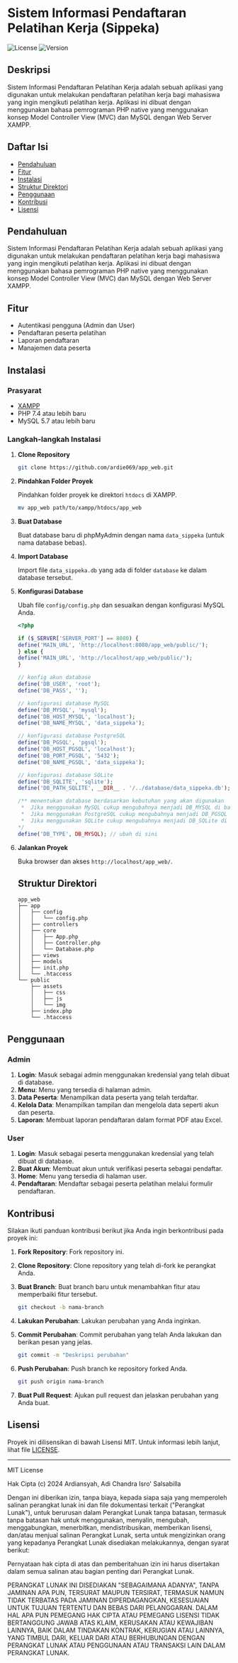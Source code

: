 # Sistem Informasi Pendaftaran Pelatihan Kerja (Sippeka)
![License](https://img.shields.io/badge/license-MIT-blue.svg)
![Version](https://img.shields.io/badge/version-1.0.0-green.svg)

## Deskripsi
Sistem Informasi Pendaftaran Pelatihan Kerja adalah sebuah aplikasi yang digunakan
untuk melakukan pendaftaran pelatihan kerja bagi mahasiswa yang ingin mengikuti
pelatihan kerja. Aplikasi ini dibuat dengan menggunakan bahasa pemrograman
PHP native yang menggunakan konsep Model Controller View (MVC) dan MySQL dengan Web Server XAMPP.

## Daftar Isi
- [Pendahuluan](#pendahuluan)
- [Fitur](#fitur)
- [Instalasi](#instalasi)
- [Struktur Direktori](#struktur-direktori)
- [Penggunaan](#penggunaan)
- [Kontribusi](#kontribusi)
- [Lisensi](#lisensi)

## Pendahuluan

Sistem Informasi Pendaftaran Pelatihan Kerja adalah sebuah aplikasi yang digunakan
untuk melakukan pendaftaran pelatihan kerja bagi mahasiswa yang ingin mengikuti
pelatihan kerja. Aplikasi ini dibuat dengan menggunakan bahasa pemrograman
PHP native yang menggunakan konsep Model Controller View (MVC) dan MySQL dengan Web Server XAMPP.

## Fitur

- Autentikasi pengguna (Admin dan User)
- Pendaftaran peserta pelatihan
- Laporan pendaftaran
- Manajemen data peserta

## Instalasi

### Prasyarat

- [XAMPP](https://www.apachefriends.org/download.html)
- PHP 7.4 atau lebih baru
- MySQL 5.7 atau lebih baru

### Langkah-langkah Instalasi

1. **Clone Repository**

    ```bash
    git clone https://github.com/ardie069/app_web.git
    ```

2. **Pindahkan Folder Proyek**

    Pindahkan folder proyek ke direktori `htdocs` di XAMPP.

    ```bash
    mv app_web path/to/xampp/htdocs/app_web
    ```

3. **Buat Database**

    Buat database baru di phpMyAdmin dengan nama `data_sippeka` (untuk nama database bebas).

4. **Import Database**

    Import file `data_sippeka.db` yang ada di folder `database` ke dalam database tersebut.

5. **Konfigurasi Database**

    Ubah file `config/config.php` dan sesuaikan dengan konfigurasi MySQL Anda.

    ```php
    <?php
    
    if ($_SERVER['SERVER_PORT'] == 8080) {
    define('MAIN_URL', 'http://localhost:8080/app_web/public/');
    } else {
    define('MAIN_URL', 'http://localhost/app_web/public/');
    }

    // konfig akun database
    define('DB_USER', 'root');
    define('DB_PASS', '');

    // konfigurasi database MySQL
    define('DB_MYSQL', 'mysql');
    define('DB_HOST_MYSQL', 'localhost');
    define('DB_NAME_MYSQL', 'data_sippeka');

    // konfigurasi database PostgreSQL
    define('DB_PGSQL', 'pgsql');
    define('DB_HOST_PGSQL', 'localhost');
    define('DB_PORT_PGSQL', '5432');
    define('DB_NAME_PGSQL', 'data_sippeka');

    // konfigurasi database SQLite
    define('DB_SQLITE', 'sqlite');
    define('DB_PATH_SQLITE', __DIR__ . '/../database/data_sippeka.db');

    /** menentukan database berdasarkan kebutuhan yang akan digunakan
     *  Jika menggunakan MySQL cukup mengubahnya menjadi DB_MYSQL di bawah ini
     *  Jika menggunakan PostgreSQL cukup mengubahnya menjadi DB_PGSQL di bawah ini
     *  Jika menggunakan SQLite cukup mengubahnya menjadi DB_SQLite di bawah ini
    */
    define('DB_TYPE', DB_MYSQL); // ubah di sini
    ```


6. **Jalankan Proyek**

    Buka browser dan akses `http://localhost/app_web/`.

    ## Struktur Direktori

    ```plaintext
    app_web
    ├── app
    │   ├── config
    │   │   └── config.php
    │   ├── controllers
    │   ├── core
    │   │   ├── App.php
    │   │   ├── Controller.php
    │   │   └── Database.php
    │   ├── views
    │   ├── models
    │   ├── init.php
    │   └── .htaccess
    └── public
        ├── assets
        │   ├── css
        │   ├── js
        │   └── img
        ├── index.php
        └── .htaccess
    ```


## Penggunaan

### Admin

1. **Login**: Masuk sebagai admin menggunakan kredensial yang telah dibuat di database.
2. **Menu**: Menu yang tersedia di halaman admin.
3. **Data Peserta**: Menampilkan data peserta yang telah terdaftar.
4. **Kelola Data**: Menampilkan tampilan dan mengelola data seperti akun dan peserta.
5. **Laporan**: Membuat laporan pendaftaran dalam format PDF atau Excel.

### User

1. **Login**: Masuk sebagai peserta menggunakan kredensial yang telah dibuat di database.
2. **Buat Akun**: Membuat akun untuk verifikasi peserta sebagai pendaftar.
3. **Home**: Menu yang tersedia di halaman user.
4. **Pendaftaran**: Mendaftar sebagai peserta pelatihan melalui formulir pendaftaran.

## Kontribusi

Silakan ikuti panduan kontribusi berikut jika Anda ingin berkontribusi pada proyek ini:

1. **Fork Repository**: Fork repository ini.
2. **Clone Repository**: Clone repository yang telah di-fork ke perangkat Anda.
3. **Buat Branch**: Buat branch baru untuk menambahkan fitur atau memperbaiki fitur tersebut.

    ```bash
    git checkout -b nama-branch

4. **Lakukan Perubahan**: Lakukan perubahan yang Anda inginkan.
5. **Commit Perubahan**: Commit perubahan yang telah Anda lakukan dan berikan pesan yang jelas.

    ```bash
    git commit -m "Deskripsi perubahan"

6. **Push Perubahan**: Push branch ke repository forked Anda.

    ```bash
    git push origin nama-branch

7. **Buat Pull Request**: Ajukan pull request dan jelaskan perubahan yang Anda buat.

## Lisensi

Proyek ini dilisensikan di bawah Lisensi MIT. Untuk informasi lebih lanjut, lihat file [LICENSE](LICENSE).

---

MIT License

Hak Cipta (c) 2024 Ardiansyah, Adi Chandra Isro' Salsabilla

Dengan ini diberikan izin, tanpa biaya, kepada siapa saja yang memperoleh salinan perangkat lunak ini dan file dokumentasi terkait (\"Perangkat Lunak\"), untuk berurusan dalam Perangkat Lunak tanpa batasan, termasuk tanpa batasan hak untuk menggunakan, menyalin, mengubah, menggabungkan, menerbitkan, mendistribusikan, memberikan lisensi, dan/atau menjual salinan Perangkat Lunak, serta untuk mengizinkan orang yang kepadanya Perangkat Lunak disediakan melakukannya, dengan syarat berikut:

Pernyataan hak cipta di atas dan pemberitahuan izin ini harus disertakan dalam semua salinan atau bagian penting dari Perangkat Lunak.

PERANGKAT LUNAK INI DISEDIAKAN "SEBAGAIMANA ADANYA", TANPA JAMINAN APA PUN, TERSURAT MAUPUN TERSIRAT, TERMASUK NAMUN TIDAK TERBATAS PADA JAMINAN DIPERDAGANGKAN, KESESUAIAN UNTUK TUJUAN TERTENTU DAN BEBAS DARI PELANGGARAN. DALAM HAL APA PUN PEMEGANG HAK CIPTA ATAU PEMEGANG LISENSI TIDAK BERTANGGUNG JAWAB ATAS KLAIM, KERUSAKAN ATAU KEWAJIBAN LAINNYA, BAIK DALAM TINDAKAN KONTRAK, KERUGIAN ATAU LAINNYA, YANG TIMBUL DARI, KELUAR DARI ATAU BERHUBUNGAN DENGAN PERANGKAT LUNAK ATAU PENGGUNAAN ATAU TRANSAKSI LAIN DALAM PERANGKAT LUNAK.